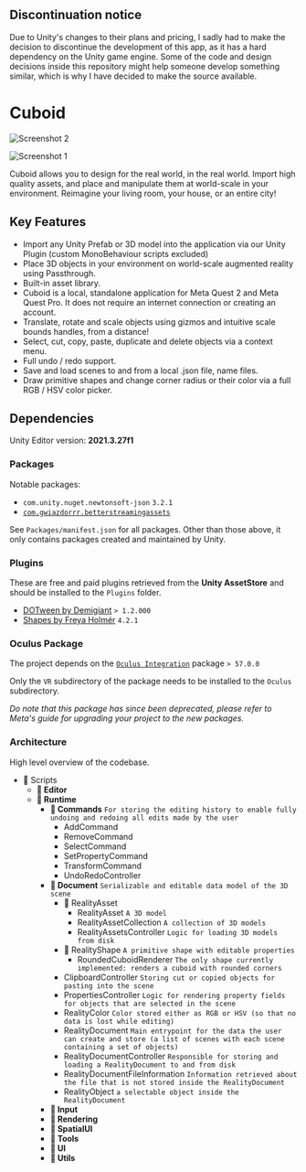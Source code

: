 ## Discontinuation notice

Due to Unity's changes to their plans and pricing, I sadly had to make the decision to discontinue the development of this app, as it has a hard dependency on the Unity game engine. 
Some of the code and design decisions inside this repository might help someone develop something similar, which is why I have decided to make the source available. 

# Cuboid

![Screenshot 2](https://github.com/user-attachments/assets/897dc105-f319-4de7-a672-b6be4fac494c)

![Screenshot 1](https://github.com/user-attachments/assets/d39d3117-c2c5-4e40-8374-f561e879813b)

Cuboid allows you to design for the real world, in the real world. Import high quality assets, and place and manipulate them at world-scale in your environment. Reimagine your living room, your house, or an entire city! 

## Key Features

- Import any Unity Prefab or 3D model into the application via our Unity Plugin (custom MonoBehaviour scripts excluded)
- Place 3D objects in your environment on world-scale augmented reality using Passthrough.
- Built-in asset library.
- Cuboid is a local, standalone application for Meta Quest 2 and Meta Quest Pro. It does not require an internet connection or creating an account.
- Translate, rotate and scale objects using gizmos and intuitive scale bounds handles, from a distance!
- Select, cut, copy, paste, duplicate and delete objects via a context menu.
- Full undo / redo support.
- Save and load scenes to and from a local .json file, name files.
- Draw primitive shapes and change corner radius or their color via a full RGB / HSV color picker.

## Dependencies

Unity Editor version: **2021.3.27f1**

### Packages

Notable packages:
- `com.unity.nuget.newtonsoft-json` `3.2.1`
- [`com.gwiazdorrr.betterstreamingassets`](https://github.com/gwiazdorrr/BetterStreamingAssets.git)

See `Packages/manifest.json` for all packages. Other than those above, it only contains packages created and maintained by Unity. 

### Plugins

These are free and paid plugins retrieved from the **Unity AssetStore** and should be installed to the `Plugins` folder. 

- [DOTween by Demigiant](https://dotween.demigiant.com/download.php) `> 1.2.000`
- [Shapes by Freya Holmér](https://acegikmo.com/shapes/) `4.2.1`

### Oculus Package

The project depends on the [`Oculus Integration`](https://assetstore.unity.com/packages/tools/integration/oculus-integration-deprecated-82022) package `> 57.0.0`

Only the `VR` subdirectory of the package needs to be installed to the `Oculus` subdirectory. 

*Do note that this package has since been deprecated, please refer to Meta's guide for upgrading your project to the new packages.*

### Architecture

High level overview of the codebase. 

- 📁 Scripts
    - **📁 Editor**
    - **📁 Runtime**
        - **📁 Commands** `For storing the editing history to enable fully undoing and redoing all edits made by the user`
            - AddCommand
            - RemoveCommand
            - SelectCommand
            - SetPropertyCommand
            - TransformCommand
            - UndoRedoController
        - **📁 Document** `Serializable and editable data model of the 3D scene`
            - 📁 RealityAsset
                - RealityAsset `A 3D model`
                - RealityAssetCollection `A collection of 3D models`
                - RealityAssetsController `Logic for loading 3D models from disk`
            - 📁 RealityShape `A primitive shape with editable properties`
                - RoundedCuboidRenderer `The only shape currently implemented: renders a cuboid with rounded corners`
            - ClipboardController `Storing cut or copied objects for pasting into the scene`
            - PropertiesController `Logic for rendering property fields for objects that are selected in the scene`
            - RealityColor `Color stored either as RGB or HSV (so that no data is lost while editing)`
            - RealityDocument `Main entrypoint for the data the user can create and store (a list of scenes with each scene containing a set of objects)`
            - RealityDocumentController `Responsible for storing and loading a RealityDocument to and from disk`
            - RealityDocumentFileInformation `Information retrieved about the file that is not stored inside the RealityDocument`
            - RealityObject `a selectable object inside the RealityDocument`
        - **📁 Input**
        - **📁 Rendering**
        - **📁 SpatialUI**
        - **📁 Tools**
        - **📁 UI**
        - **📁 Utils**